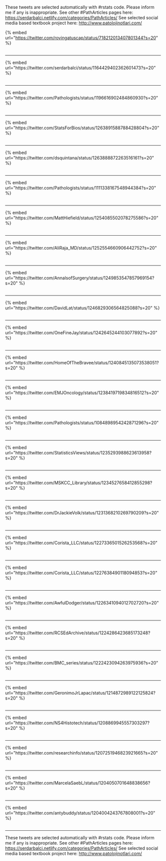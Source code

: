 

These tweets are selected automatically with #rstats code. Please inform me if any is inappropriate.
See other #PathArticles pages here: https://serdarbalci.netlify.com/categories/PathArticles/ 
See selected social media based textbook project here: http://www.patolojinotlari.com/

{% embed url="https://twitter.com/rovingatuscap/status/718212013407801344?s=20" %}<br>
<br>
<hr>
{% embed url="https://twitter.com/serdarbalci/status/1164429402362601473?s=20" %}<br>
<br>
<hr>
{% embed url="https://twitter.com/Pathologists/status/1196616902484860930?s=20" %}<br>
<br>
<hr>
{% embed url="https://twitter.com/StatsForBios/status/1263891588788428804?s=20" %}<br>
<br>
<hr>
{% embed url="https://twitter.com/dsquintana/status/1263888872263516161?s=20" %}<br>
<br>
<hr>
{% embed url="https://twitter.com/Pathologists/status/1111338167548944384?s=20" %}<br>
<br>
<hr>
{% embed url="https://twitter.com/MattHiefield/status/1254085502078275586?s=20" %}<br>
<br>
<hr>
{% embed url="https://twitter.com/AliRaja_MD/status/1252554660906442752?s=20" %}<br>
<br>
<hr>
{% embed url="https://twitter.com/AnnalsofSurgery/status/1249853547857969154?s=20" %}<br>
<br>
<hr>
{% embed url="https://twitter.com/DavidLat/status/1246829306564825088?s=20" %}<br>
<br>
<hr>
{% embed url="https://twitter.com/OneFineJay/status/1242645244103077892?s=20" %}<br>
<br>
<hr>
{% embed url="https://twitter.com/HomeOfTheBravee/status/1240845135073538051?s=20" %}<br>
<br>
<hr>
{% embed url="https://twitter.com/EMJOncology/status/1238419719834816512?s=20" %}<br>
<br>
<hr>
{% embed url="https://twitter.com/Pathologists/status/1084898954242871296?s=20" %}<br>
<br>
<hr>
{% embed url="https://twitter.com/StatisticsViews/status/1235293988623613958?s=20" %}<br>
<br>
<hr>
{% embed url="https://twitter.com/MSKCC_Library/status/1234527658412855298?s=20" %}<br>
<br>
<hr>
{% embed url="https://twitter.com/DrJackieVolk/status/1231368210269790209?s=20" %}<br>
<br>
<hr>
{% embed url="https://twitter.com/Corista_LLC/status/1227336501526253568?s=20" %}<br>
<br>
<hr>
{% embed url="https://twitter.com/Corista_LLC/status/1227638490118094853?s=20" %}<br>
<br>
<hr>
{% embed url="https://twitter.com/AwfulDodger/status/1226341094012702720?s=20" %}<br>
<br>
<hr>
{% embed url="https://twitter.com/RCSEdArchive/status/1224286423685173248?s=20" %}<br>
<br>
<hr>
{% embed url="https://twitter.com/BMC_series/status/1222423094263975936?s=20" %}<br>
<br>
<hr>
{% embed url="https://twitter.com/GeronimoJrLapac/status/1214872989122125824?s=20" %}<br>
<br>
<hr>
{% embed url="https://twitter.com/NS4Histotech/status/1208869945557303297?s=20" %}<br>
<br>
<hr>
{% embed url="https://twitter.com/researchinfo/status/1207251946823921665?s=20" %}<br>
<br>
<hr>
{% embed url="https://twitter.com/MarcelaSaebL/status/1204050701648838656?s=20" %}<br>
<br>
<hr>
{% embed url="https://twitter.com/antybuddy/status/1204004243767808001?s=20" %}<br>
<br>
<hr>


These tweets are selected automatically with #rstats code. Please inform me if any is inappropriate.
See other #PathArticles pages here: https://serdarbalci.netlify.com/categories/PathArticles/ 
See selected social media based textbook project here: http://www.patolojinotlari.com/
